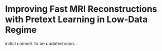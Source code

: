 # Improving Fast MRI Reconstructions with Pretext Learning in Low-Data Regime
initial commit. to be updated soon...
